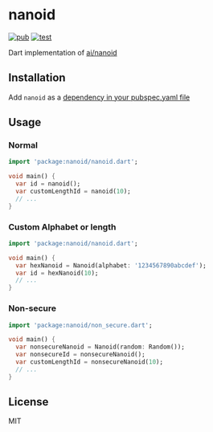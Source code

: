 # nanoid

[![pub](https://img.shields.io/pub/v/nanoid.svg)](https://pub.dartlang.org/packages/nanoid)
[![test](https://github.com/pd4d10/nanoid-dart/workflows/test/badge.svg)](https://github.com/pd4d10/nanoid-dart/actions?query=workflow:test)

Dart implementation of [ai/nanoid](https://github.com/ai/nanoid)

## Installation

Add `nanoid` as a [dependency in your pubspec.yaml file](https://flutter.dev/docs/development/packages-and-plugins/using-packages)

## Usage

### Normal

```dart
import 'package:nanoid/nanoid.dart';

void main() {
  var id = nanoid();
  var customLengthId = nanoid(10);
  // ...
}
```

### Custom Alphabet or length

```dart
import 'package:nanoid/nanoid.dart';

void main() {
  var hexNanoid = Nanoid(alphabet: '1234567890abcdef');
  var id = hexNanoid(10);
  // ...
}
```

### Non-secure

```dart
import 'package:nanoid/non_secure.dart';

void main() {
  var nonsecureNanoid = Nanoid(random: Random());
  var nonsecureId = nonsecureNanoid();
  var customLengthId = nonsecureNanoid(10);
  // ...
}
```

## License

MIT

